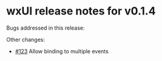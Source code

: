 # wxUI release notes for v0.1.4

Bugs addressed in this release:

Other changes:

* [#123](../../issues/123) Allow binding to multiple events

